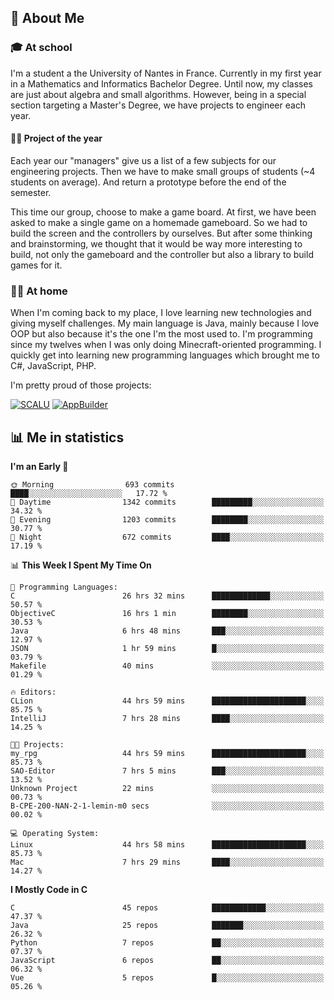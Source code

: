 ## 👀 About Me

### 🎓 At school

I'm a student a the University of Nantes in France. Currently in my first year in a Mathematics and Informatics Bachelor Degree. Until now, my classes are just about algebra and small algorithms. However, being in a special section targeting a Master's Degree, we have projects to engineer each year. 

#### 🔧🔬 Project of the year

Each year our "managers" give us a list of a few subjects for our engineering projects. Then we have to make small groups of students (~4 students on average). And return a prototype before the end of the semester.

This time our group, choose to make a game board. At first, we have been asked to make a single game on a homemade gameboard. So we had to build the screen and the controllers by ourselves. 
But after some thinking and brainstorming, we thought that it would be way more interesting to build, not only the gameboard and the controller but also a library to build games for it.

### 👨‍💻 At home

When I'm coming back to my place, I love learning new technologies and giving myself challenges. My main language is Java, mainly because I love OOP but also because it's the one I'm the most used to. I'm programming since my twelves when I was only doing Minecraft-oriented programming.  I quickly get into learning new programming languages which brought me to C#, JavaScript, PHP. 

I'm pretty proud of those projects:

[![SCALU](https://github-readme-stats.vercel.app/api/pin?username=renardfute&repo=SCALU)](https://github.com/renardfute/scalu)
[![AppBuilder](https://github-readme-stats.vercel.app/api/pin?username=pulsedev2&repo=AppBuilder)](https://github.com/pulsedev2/AppBuilder)

## 📊 Me in statistics
<!--START_SECTION:waka-->
**I'm an Early 🐤** 

```text
🌞 Morning                693 commits         ████░░░░░░░░░░░░░░░░░░░░░   17.72 % 
🌆 Daytime                1342 commits        █████████░░░░░░░░░░░░░░░░   34.32 % 
🌃 Evening                1203 commits        ████████░░░░░░░░░░░░░░░░░   30.77 % 
🌙 Night                  672 commits         ████░░░░░░░░░░░░░░░░░░░░░   17.19 % 
```


📊 **This Week I Spent My Time On** 

```text
💬 Programming Languages: 
C                        26 hrs 32 mins      █████████████░░░░░░░░░░░░   50.57 % 
ObjectiveC               16 hrs 1 min        ████████░░░░░░░░░░░░░░░░░   30.53 % 
Java                     6 hrs 48 mins       ███░░░░░░░░░░░░░░░░░░░░░░   12.97 % 
JSON                     1 hr 59 mins        █░░░░░░░░░░░░░░░░░░░░░░░░   03.79 % 
Makefile                 40 mins             ░░░░░░░░░░░░░░░░░░░░░░░░░   01.29 % 

🔥 Editors: 
CLion                    44 hrs 59 mins      █████████████████████░░░░   85.75 % 
IntelliJ                 7 hrs 28 mins       ████░░░░░░░░░░░░░░░░░░░░░   14.25 % 

🐱‍💻 Projects: 
my_rpg                   44 hrs 59 mins      █████████████████████░░░░   85.73 % 
SAO-Editor               7 hrs 5 mins        ███░░░░░░░░░░░░░░░░░░░░░░   13.52 % 
Unknown Project          22 mins             ░░░░░░░░░░░░░░░░░░░░░░░░░   00.73 % 
B-CPE-200-NAN-2-1-lemin-m0 secs              ░░░░░░░░░░░░░░░░░░░░░░░░░   00.02 % 

💻 Operating System: 
Linux                    44 hrs 58 mins      █████████████████████░░░░   85.73 % 
Mac                      7 hrs 29 mins       ████░░░░░░░░░░░░░░░░░░░░░   14.27 % 
```

**I Mostly Code in C** 

```text
C                        45 repos            ████████████░░░░░░░░░░░░░   47.37 % 
Java                     25 repos            ███████░░░░░░░░░░░░░░░░░░   26.32 % 
Python                   7 repos             ██░░░░░░░░░░░░░░░░░░░░░░░   07.37 % 
JavaScript               6 repos             ██░░░░░░░░░░░░░░░░░░░░░░░   06.32 % 
Vue                      5 repos             █░░░░░░░░░░░░░░░░░░░░░░░░   05.26 % 
```




<!--END_SECTION:waka-->
